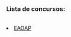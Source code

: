 ### Lista de concursos:

<br>
<li>
<a href="https://github.com/mathsstack/concursos-militares-/blob/main/aeronautica/eaoap/eaoap.md">EAOAP</a>
</li>
